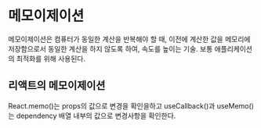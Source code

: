# 메모이제이션

메모이제이션은 컴퓨터가 동일한 계산을 반복해야 할 때, 이전에 계산한 값을 메모리에 저장함으로서 동일한 계산을 하지 않도록 하여, 속도를 높이는 기술.
보통 애플리케이션의 최적화를 위해 사용된다.

## 리액트의 메모이제이션

React.memo()는 props의 값으로 변경을 확인을하고
useCallback()과 useMemo()는 dependency 배열 내부의 값으로 변경사항을 확인한다.

